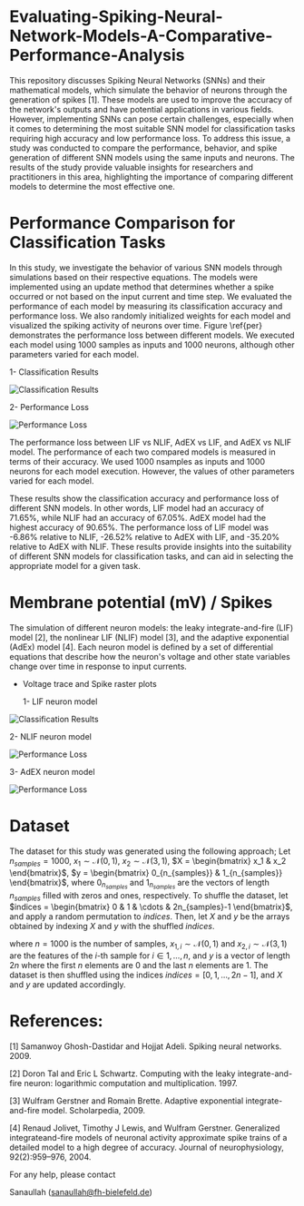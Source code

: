 # Evaluating-Spiking-Neural-Network-Models-A-Comparative-Performance-Analysis


This repository discusses Spiking Neural Networks (SNNs) and their mathematical models, which simulate the behavior of neurons through the generation of spikes [1]. These models are used to improve the accuracy of the network's outputs and have potential applications in various fields. However, implementing SNNs can pose certain challenges, especially when it comes to determining the most suitable SNN model for classification tasks requiring high accuracy and low performance loss. To address this issue, a study was conducted to compare the performance, behavior, and spike generation of different SNN models using the same inputs and neurons. The results of the study provide valuable insights for researchers and practitioners in this area, highlighting the importance of comparing different models to determine the most effective one.


# Performance Comparison for Classification Tasks

In this study, we investigate the behavior of various SNN models through simulations based on their respective equations. The models were implemented using an update method that determines whether a spike occurred or not based on the input current and time step. We evaluated the performance of each model by measuring its classification accuracy and performance loss. We also randomly initialized weights for each model and visualized the spiking activity of neurons over time. Figure \ref{per} demonstrates the performance loss between different models. We executed each model using 1000 samples as inputs and 1000 neurons, although other parameters varied for each model.


  1- Classification Results
  
![Classification Results](https://github.com/Rao-Sanaullah/Evaluating-Spiking-Neural-Network-Models-A-Comparative-Performance-Analysis/blob/main/2.png)

  2- Performance Loss
  
![Performance Loss](https://github.com/Rao-Sanaullah/Evaluating-Spiking-Neural-Network-Models-A-Comparative-Performance-Analysis/blob/main/1.png)


The performance loss between LIF vs NLIF, AdEX vs LIF, and AdEX vs NLIF model. The performance of each two compared models is measured in terms of their accuracy. We used 1000 nsamples as inputs and 1000 neurons for each model execution. However, the values of other parameters varied for each model.


These results show the classification accuracy and performance loss of different SNN models. In other words, LIF model had an accuracy of 71.65%, while NLIF had an accuracy of 67.05%. AdEX model had the highest accuracy of 90.65%. The performance loss of LIF model was -6.86% relative to NLIF, -26.52% relative to AdEX with LIF, and -35.20% relative to AdEX with NLIF. These results provide insights into the suitability of different SNN models for classification tasks, and can aid in selecting the appropriate model for a given task.


# Membrane potential (mV) / Spikes

The simulation of different neuron models: the leaky integrate-and-fire (LIF) model [2], the nonlinear LIF (NLIF) model [3], and the adaptive exponential (AdEx) model [4]. Each neuron model is defined by a set of differential equations that describe how the neuron's voltage and other state variables change over time in response to input currents.


- Voltage trace and Spike raster plots

  1- LIF neuron model
  
![Classification Results](https://github.com/Rao-Sanaullah/Evaluating-Spiking-Neural-Network-Models-A-Comparative-Performance-Analysis/blob/main/s1.png)

  2- NLIF neuron model
  
![Performance Loss](https://github.com/Rao-Sanaullah/Evaluating-Spiking-Neural-Network-Models-A-Comparative-Performance-Analysis/blob/main/s2.png)

  3- AdEX neuron model

![Performance Loss](https://github.com/Rao-Sanaullah/Evaluating-Spiking-Neural-Network-Models-A-Comparative-Performance-Analysis/blob/main/s3.png)

# Dataset

The dataset for this study was generated using the following approach; Let $n_{samples} = 1000$, $x_1 \sim \mathcal{N}(0,1)$, $x_2 \sim \mathcal{N}(3,1)$, $X = \begin{bmatrix} x_1 & x_2 \end{bmatrix}$, $y = \begin{bmatrix} 0_{n_{samples}} & 1_{n_{samples}} \end{bmatrix}$, where $0_{n_{samples}}$ and $1_{n_{samples}}$ are the vectors of length $n_{samples}$ filled with zeros and ones, respectively. To shuffle the dataset, let $indices = \begin{bmatrix} 0 & 1 & \cdots & 2n_{samples}-1 \end{bmatrix}$, and apply a random permutation to $indices$. Then, let $X$ and $y$ be the arrays obtained by indexing $X$ and $y$ with the shuffled $indices$.

where $n = 1000$ is the number of samples, $x_{1,i} \sim \mathcal{N}(0,1)$ and $x_{2,i} \sim \mathcal{N}(3,1)$ are the features of the $i$-th sample for $i \in {1, \dots, n}$, and $y$ is a vector of length $2n$ where the first $n$ elements are 0 and the last $n$ elements are 1. The dataset is then shuffled using the indices $indices = [0, 1, \dots, 2n-1]$, and $X$ and $y$ are updated accordingly.

# References:

[1] Samanwoy Ghosh-Dastidar and Hojjat Adeli. Spiking neural networks. 2009.

[2] Doron Tal and Eric L Schwartz. Computing with the leaky integrate-and-fire neuron: logarithmic computation and multiplication. 1997.

[3] Wulfram Gerstner and Romain Brette. Adaptive exponential integrate-and-fire model. Scholarpedia, 2009.

[4] Renaud Jolivet, Timothy J Lewis, and Wulfram Gerstner. Generalized integrateand-fire models of neuronal activity approximate spike trains of a detailed model to a high degree of accuracy. Journal of neurophysiology, 92(2):959–976, 2004.



For any help, please contact

Sanaullah (sanaullah@fh-bielefeld.de)
